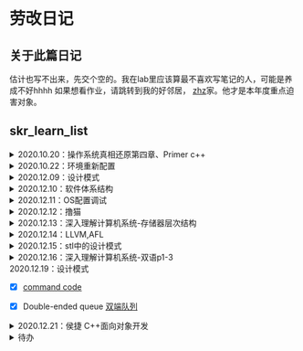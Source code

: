 # 劳改日记
## 关于此篇日记
估计也写不出来，先交个空的。我在lab里应该算最不喜欢写笔记的人，可能是养成不好hhhh
如果想看作业，请跳转到我的好邻居，
[zhz](https://github.com/tina2114/skr_learn_list)家。他才是本年度重点迫害对象。

## skr_learn_list
<details>
<summary>2020.10.20：操作系统真相还原第四章、Primer c++</summary>

- [x] 操作系统真相还原第四章 保护模式:

- [x] 对着Primer c++ 写模板、抽象类的练习作业:

</details>

<details>
<summary>2020.10.22：环境重新配置</summary>

- [x] 键盘和环境一起炸了，重新再来一次
- 要注意将virtualBox->系统->启动顺序->硬盘（否则会导致操作系统无限重启）
</details>

<details>
<summary>2020.12.09：设计模式</summary>
  
- [x] [command code](https://github.com/bethrobson/Head-First-Design-Patterns/tree/master/src/headfirst/designpatterns/command)
  
- [x] Double-ended queue [双端队列](https://en.wikipedia.org/wiki/Double-ended_queue)

</details>

<details>
<summary>2020.12.10：软件体系结构</summary>
  
- [x] 天问之路，知识星球更新。
  
- 用starUML类图、用例图，这套标准不同的书里写的都不太一样，需要找一些较为权威的参考资料。

- latex使用
- [x] [软件体系结构](https://mubu.com/doc/explore/26560#o-2c416ee032c09d08c)
</details>

<details>
  
<summary>2020.12.11：OS配置调试</summary>

- [x] [配置CSAPP OSLAB win64包](https://github.com/xxssqq-sq/October_os/blob/main/csapp%20lab/CSAPP%20OSLAB%20win64集成开发一键包-晓羽.md)

- 

</details>

<details>
  
<summary>2020.12.12：撸猫</summary>

</details>

<details>
  
<summary>2020.12.13：深入理解计算机系统-存储器层次结构</summary>

- 深入理解计算机系统第六章，存储器层次结构

</details>

<details>
  
<summary>2020.12.14：LLVM,AFL</summary>

- llvm基础知识

- AFL入门

- [x] 感谢我的朋友们，让我见到了更广阔的世界。
我对这个世界充满了好奇，他们对技术孜孜以求，一丝不苟的态度，无时不刻鼓舞着我。
我很庆幸，有生之年能在好朋友的指引下接触这样令人热血沸腾的技术。
感谢各位带给我的新世界。

</details>

<details>
  
<summary>2020.12.15：stl中的设计模式</summary>

- [x] [stl与设计模式](https://github.com/xxssqq-sq/learn_list/blob/main/笔记/设计模式与stl.md)

</details>

<details>
  
<summary>2020.12.16：深入理解计算机系统-双语p1-3</summary>

- [x] [中英双语 深入理解计算机系统 3rd Computer Systems: A Programmer's Perspective](https://www.bilibili.com/video/BV19v41167nr?p=3)

</details>

<summary>2020.12.19：设计模式</summary>
  
- [x] [command code](https://github.com/bethrobson/Head-First-Design-Patterns/tree/master/src/headfirst/designpatterns/command)
  
- [x] Double-ended queue [双端队列](https://en.wikipedia.org/wiki/Double-ended_queue)

</details>


<details>
  
<summary>2020.12.21：侯捷 C++面向对象开发</summary>

- [x] 

</details>


<details>
  
<summary>待办</summary>

- 操作系统真相还原

- csapp环境调试

- os笔记

- afl学习

- llvm中的设计模式

- stl

- uml学习

</details>

